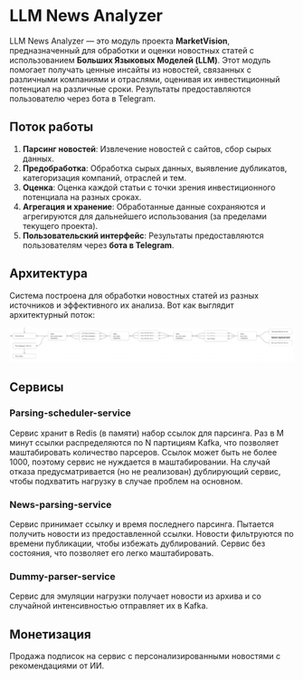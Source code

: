 
# LLM News Analyzer

LLM News Analyzer — это модуль проекта **MarketVision**, предназначенный для обработки и оценки новостных статей с использованием **Больших Языковых Моделей (LLM)**. Этот модуль помогает получать ценные инсайты из новостей, связанных с различными компаниями и отраслями, оценивая их инвестиционный потенциал на различные сроки. Результаты предоставляются пользователю через бота в Telegram.

## Поток работы

1. **Парсинг новостей**: Извлечение новостей с сайтов, сбор сырых данных.
2. **Предобработка**: Обработка сырых данных, выявление дубликатов, категоризация компаний, отраслей и тем.
3. **Оценка**: Оценка каждой статьи с точки зрения инвестиционного потенциала на разных сроках.
4. **Агрегация и хранение**: Обработанные данные сохраняются и агрегируются для дальнейшего использования (за пределами текущего проекта).
5. **Пользовательский интерфейс**: Результаты предоставляются пользователям через **бота в Telegram**.

## Архитектура

Система построена для обработки новостных статей из разных источников и эффективного их анализа. Вот как выглядит архитектурный поток:

![Архитектура](./architecture.png)

## Сервисы

### Parsing-scheduler-service

Сервис хранит в Redis (в памяти) набор ссылок для парсинга. Раз в M минут ссылки распределяются по N партициям Kafka, что позволяет маштабировать количество парсеров. Ссылок может быть не более 1000, поэтому сервис не нуждается в маштабировании. На случай отказа предусматривается (но не реализован) дублирующий сервис, чтобы подхватить нагрузку в случае проблем на основном.

### News-parsing-service

Сервис принимает ссылку и время последнего парсинга. Пытается получить новости из предоставленной ссылки. Новости фильтруются по времени публикации, чтобы избежать дублирований. Сервис без состояния, что позволяет его легко маштабировать.

### Dummy-parser-service

Сервис для эмуляции нагрузки получает новости из архива и со случайной интенсивностью отправляет их в Kafka.

## Монетизация

Продажа подписок на сервис с персонализированными новостями с рекомендациями от ИИ.
